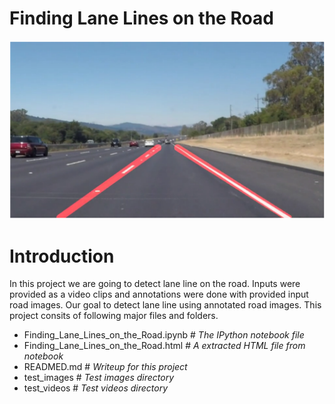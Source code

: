 # Finding Lane Lines on the Road
![](resources/final-video-capture.png)

# Introduction
In this project we are going to detect lane line on the road. Inputs were provided as a video clips and annotations were done with provided input road images. Our goal to detect lane line using annotated road images. This project consits of following major files and folders.

* Finding_Lane_Lines_on_the_Road.ipynb # *The IPython notebook file*
* Finding_Lane_Lines_on_the_Road.html # *A extracted HTML file from notebook*
* READMED.md # *Writeup for this project*
* test_images # *Test images directory*
* test_videos # *Test videos directory*
